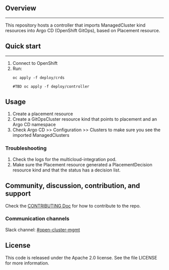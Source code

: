 ## Overview 

------

This repository hosts a controller that imports ManagedCluster kind resources into Argo CD (OpenShift GitOps), based on Placement resource. 

## Quick start

------

1. Connect to OpenShift
2. Run:
   ```shell
   oc apply -f deploy/crds
   
   #TBD oc apply -f deploy/controller
   ```

## Usage 
1. Create a placement resource
2. Create a GitOpsCluster resource kind that points to placement and an Argo CD namespace
3. Check Argo CD >> Configuration >> Clusters to make sure you see the imported ManagedClusters


### Troubleshooting
1. Check the logs for the multicloud-integration pod. 
2. Make sure the Placement resource generated a PlacementDecision resource kind and that the status has a decision list.

## Community, discussion, contribution, and support

Check the [CONTRIBUTING Doc](CONTRIBUTING.md) for how to contribute to the repo.

### Communication channels

Slack channel: [#open-cluster-mgmt](http://slack.k8s.io/#open-cluster-mgmt)

## License

This code is released under the Apache 2.0 license. See the file LICENSE for more information.
